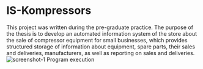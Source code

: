 # IS-Kompressors
This project was written during the pre-graduate practice. 
The purpose of the thesis is to develop an automated information system of the store about the sale of compressor equipment for small businesses, which provides structured storage of information about equipment, spare parts, their sales and deliveries, manufacturers, as well as reporting on sales and deliveries.
![screenshot-1](IS-Kompressors/IS-Kompressors/Screenshots/Video_2018-06-08_224332.gif)
Program execution
